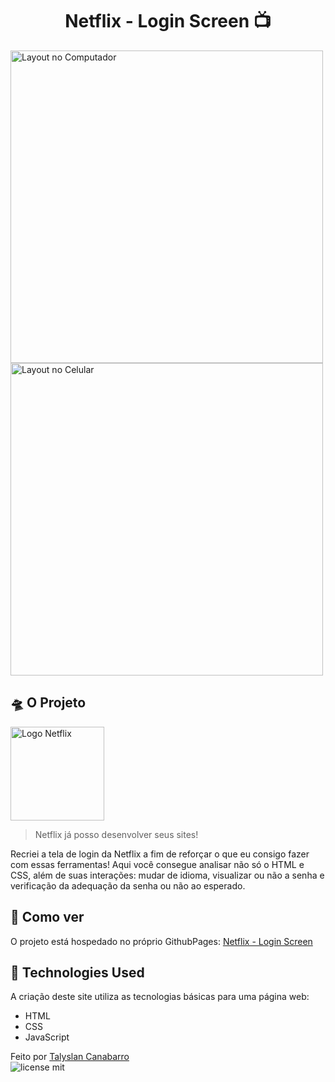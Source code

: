 <h1 align="center"> Netflix - Login Screen 📺</h1>

<img height="500" src="https://github.com/Talyslan/Netflix-Login/assets/78499700/e31580db-a11a-4a89-a0a6-eaccaa5f7de7" alt="Layout no Computador" />
<img height="500" src="https://github.com/Talyslan/Netflix-Login/assets/78499700/f4e142b6-3673-4590-85cd-fa675193a599" alt="Layout no Celular" /> 

## 🛸 O Projeto
<img height="150" src="https://media.tenor.com/WaP8sT953fEAAAAi/netflix-logo.gif" alt="Logo Netflix"></img>

<blockquote>Netflix já posso desenvolver seus sites!</blockquote>
Recriei a tela de login da Netflix a fim de reforçar o que eu consigo fazer com essas ferramentas! Aqui você consegue analisar não só o HTML e CSS, além de suas interações: mudar de idioma, visualizar ou não a senha e verificação da adequação da senha ou não ao esperado.

## 📌 Como ver

O projeto está hospedado no próprio GithubPages:
[Netflix - Login Screen](https://talyslan.github.io/Netflix-Login/)


## 🚀 Technologies Used

A criação deste site utiliza as tecnologias básicas para uma página web:

- HTML
- CSS
- JavaScript

Feito por <a href="https://github.com/Talyslan">Talyslan Canabarro</a>
<br/>
<img src="https://img.shields.io/badge/license-MIT-8A2BE2" alt="license mit" />
